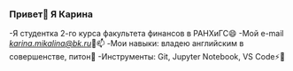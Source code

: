 ### Привет👋 Я Карина
-Я студентка 2-го курса факультета финансов в РАНХиГС😄
-Мой e-mail *karina.mikalina@bk.ru*💬📫
-Мои навыки: владею английским в совершенстве, питон🌱 
-Инструменты: Git, Jupyter Notebook, VS Code⚡🔭



